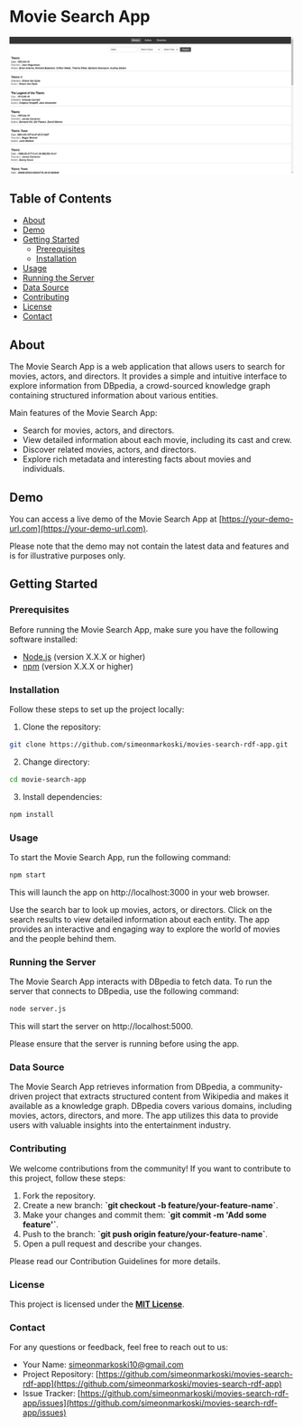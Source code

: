 # Movie Search App

![Project Screenshot](screenshot.png)

## Table of Contents

- [About](#about)
- [Demo](#demo)
- [Getting Started](#getting-started)
    - [Prerequisites](#prerequisites)
    - [Installation](#installation)
- [Usage](#usage)
- [Running the Server](#running-the-server)
- [Data Source](#data-source)
- [Contributing](#contributing)
- [License](#license)
- [Contact](#contact)

## About

The Movie Search App is a web application that allows users to search for movies, actors, and directors. It provides a simple and intuitive interface to explore information from DBpedia, a crowd-sourced knowledge graph containing structured information about various entities.

Main features of the Movie Search App:
- Search for movies, actors, and directors.
- View detailed information about each movie, including its cast and crew.
- Discover related movies, actors, and directors.
- Explore rich metadata and interesting facts about movies and individuals.

## Demo

You can access a live demo of the Movie Search App at [https://your-demo-url.com](https://your-demo-url.com).

Please note that the demo may not contain the latest data and features and is for illustrative purposes only.

## Getting Started

### Prerequisites

Before running the Movie Search App, make sure you have the following software installed:

- [Node.js](https://nodejs.org) (version X.X.X or higher)
- [npm](https://www.npmjs.com/get-npm) (version X.X.X or higher)

### Installation

Follow these steps to set up the project locally:

1. Clone the repository:

```bash
git clone https://github.com/simeonmarkoski/movies-search-rdf-app.git
```

2. Change directory:

```bash
cd movie-search-app
```

3. Install dependencies:

```bash
npm install
```

### Usage

To start the Movie Search App, run the following command:

```bash
npm start
```

This will launch the app on http://localhost:3000 in your web browser.

Use the search bar to look up movies, actors, or directors. Click on the search results to view detailed information about each entity. The app provides an interactive and engaging way to explore the world of movies and the people behind them.

### Running the Server
The Movie Search App interacts with DBpedia to fetch data. To run the server that connects to DBpedia, use the following command:

```bash
node server.js
```

This will start the server on http://localhost:5000.

Please ensure that the server is running before using the app.

### Data Source

The Movie Search App retrieves information from DBpedia, a community-driven project that extracts structured content from Wikipedia and makes it available as a knowledge graph. DBpedia covers various domains, including movies, actors, directors, and more. The app utilizes this data to provide users with valuable insights into the entertainment industry.

### Contributing

We welcome contributions from the community! If you want to contribute to this project, follow these steps:

1. Fork the repository.
2. Create a new branch: <b>\`git checkout -b feature/your-feature-name\`</b>.
3. Make your changes and commit them: <b>\`git commit -m 'Add some feature'\`</b>.
4. Push to the branch: <b>\`git push origin feature/your-feature-name\`</b>.
5. Open a pull request and describe your changes.

Please read our Contribution Guidelines for more details.

### License
This project is licensed under the <u><b>MIT License</b></u>.

### Contact

For any questions or feedback, feel free to reach out to us:

- Your Name: [simeonmarkoski10@gmail.com](mailto:simeonmarkoski10@gmail.com)
- Project Repository: [https://github.com/simeonmarkoski/movies-search-rdf-app](https://github.com/simeonmarkoski/movies-search-rdf-app)
- Issue Tracker: [https://github.com/simeonmarkoski/movies-search-rdf-app/issues](https://github.com/simeonmarkoski/movies-search-rdf-app/issues)